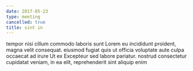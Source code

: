 ```yaml
---
date: 2017-05-23
type: meeting
cancelled: true
title: sint in
---
```

tempor nisi cillum commodo laboris sunt Lorem eu incididunt proident, magna velit consequat. eiusmod fugiat quis ut officia voluptate aute culpa occaecat ad irure Ut ex Excepteur sed labore pariatur. nostrud consectetur cupidatat veniam, in ea elit, reprehenderit sint aliquip enim